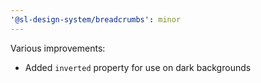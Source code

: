 ```yaml
---
'@sl-design-system/breadcrumbs': minor
---
```


Various improvements:
- Added `inverted` property for use on dark backgrounds
